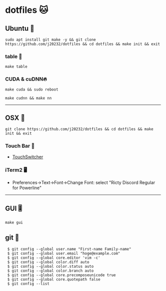 # dotfiles 🐱

## Ubuntu 🏮

```
sudo apt install git make -y && git clone https://github.com/j20232/dotfiles && cd dotfiles && make init && exit
```

### table 🏓

```
make table
```

### CUDA & cuDNN🔥

```
make cuda && sudo reboot
```

```
make cudnn && make nn
```

---

## OSX 🍎

```
git clone https://github.com/j20232/dotfiles && cd dotfiles && make init && exit
```

### Touch Bar 📲
- [TouchSwitcher](https://hazeover.com/touchswitcher.html)

### iTerm2 🖥
- Preferences->Text->Font->Change Font: select "Ricty Discord Regular for Powerline"

---

## GUI 🎚

```
make gui
```

## git 🐙

```fish
 $ git config --global user.name "First-name Family-name"
 $ git config --global user.email "hoge@example.com"
 $ git config --global core.editor 'vim -c'
 $ git config --global color.diff auto
 $ git config --global color.status auto
 $ git config --global color.branch auto
 $ git config --global core.precomposeunicode true
 $ git config --global core.quotepath false
 $ git config --list
```
